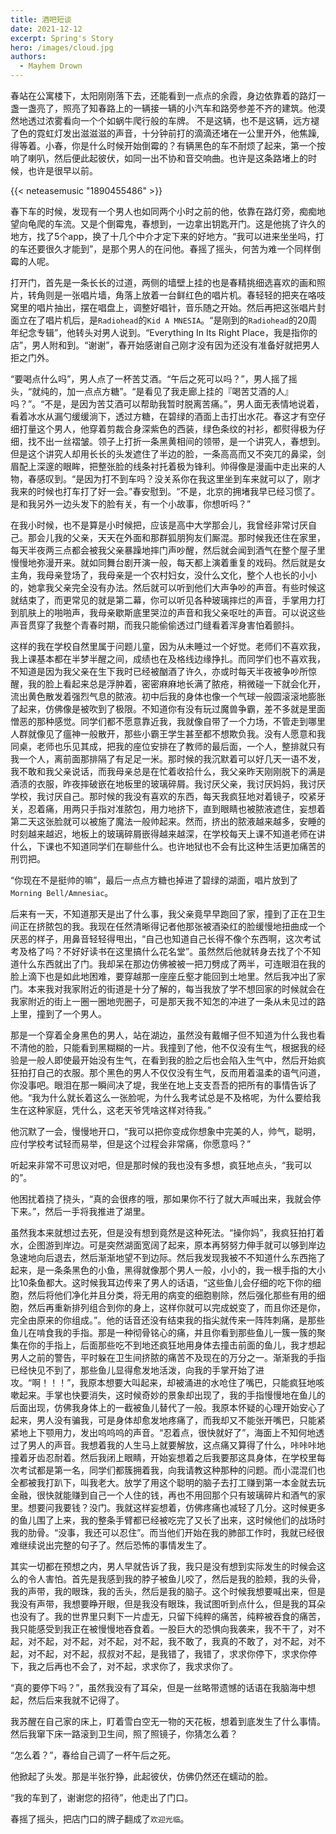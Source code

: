 ```yaml
---
title: 酒吧短谈
date: 2021-12-12
excerpt: Spring's Story
hero: /images/cloud.jpg
authors:
  - Mayhem Drown
---
```


春站在公寓楼下，太阳刚刚落下去，还能看到一点点的余霞，身边依靠着的路灯一盏一盏亮了，照亮了知春路上的一辆接一辆的小汽车和路旁参差不齐的建筑。他漠然地透过浓雾看向一个个如蜗牛爬行般的车牌。 不是这辆，也不是这辆，远方褪了色的霓虹灯发出滋滋滋的声音，十分钟前打的滴滴还堵在一公里开外，他焦躁,得等着。小春，你是什么时候开始倒霉的？有辆黑色的车不耐烦了起来，第一个按响了喇叭，然后便此起彼伏，如同一出不协和音交响曲。也许是这条路堵上的时候，也许是很早以前。

{{< neteasemusic "1890455486" >}}

春下车的时候，发现有一个男人也如同两个小时之前的他，依靠在路灯旁，痴痴地望向龟爬的车流。又是个倒霉鬼，春想到，一边拿出钥匙开门。这是他挑了许久的地方，找了5个app，换了十几个中介才定下来的好地方。“我可以进来坐坐吗，打的车还要很久才能到”，是那个男人的在问他。春摇了摇头，何苦为难一个同样倒霉的人呢。

打开门，首先是一条长长的过道，两侧的墙壁上挂的也是春精挑细选喜欢的画和照片，转角则是一张唱片墙，角落上放着一台鲜红色的唱片机。春轻轻的把夹在咯吱窝里的唱片抽出，摆在唱盘上，调整好唱针，音乐随之开始。然后再把这张唱片封面立在了唱片机后，是`Radiohead`的`Kid A MNESIA`。“是刚到的`Radiohead`的20周年纪念专辑”，他转头对男人说到。“Everything In Its Right Place，我是指你的店”，男人附和到。“谢谢”，春开始感谢自己刚才没有因为还没有准备好就把男人拒之门外。

“要喝点什么吗”，男人点了一杯苦艾酒。“午后之死可以吗？”，男人摇了摇头，“就纯的，加一点点方糖”。“是看见了我走廊上挂的『喝苦艾酒的人』吗？”。“不是，是因为苦艾酒可以帮助我暂时脱离苦痛。”，男人面无表情地说着，看着冰水从漏勺缓缓淌下，透过方糖，在碧绿的酒面上击打出水花。春这才有空仔细打量这个男人，他穿着剪裁合身深紫色的西装，绿色条纹的衬衫，都熨得极为仔细，找不出一丝褶皱。领子上打折一条黑黄相间的领带，是一个讲究人，春想到。但是这个讲究人却用长长的头发遮住了半边的脸，一条高高而又不突兀的鼻梁，剑眉配上深邃的眼眸，把整张脸的线条衬托着极为锋利。帅得像是漫画中走出来的人物，春感叹到。“是因为打不到车吗？没关系你在我这里坐到车来就可以了，刚才我来的时候也打车打了好一会。”春安慰到。“不是，北京的拥堵我早已经习惯了。是和我另外一边头发下的脸有关，有一个小故事，你想听吗？”

在我小时候，也不是算是小时候把，应该是高中大学那会儿，我曾经非常讨厌自己。那会儿我的父亲，天天在外面和那群狐朋狗友们厮混。那时候我还住在家里，每天半夜两三点都会被我父亲暴躁地摔门声吵醒，然后就会闻到酒气在整个屋子里慢慢地弥漫开来。就如同舞台剧开演一般，每天都上演着重复的戏码。然后就是女主角，我母亲登场了，我母亲是一个农村妇女，没什么文化，整个人也长的小小的，她拿我父亲完全没有办法。然后就可以听到他们大声争吵的声音。有些时候这就结束了，而更常见的就是第二幕，你可以听见各种玻璃摔烂的声音，手掌用力打到肌肤上的啪啪声，我母亲歇斯底里哭泣的声音和我父亲呕吐的声音。可以说这些声音贯穿了我整个青春时期，而我只能偷偷透过门缝看着浑身害怕着颤抖。

这样的我在学校自然里属于问题儿童，因为从未睡过一个好觉。老师们不喜欢我，我上课基本都在半梦半醒之间，成绩也在及格线边缘挣扎。而同学们也不喜欢我，不知道是因为我父亲在生下我时已经被酗酒了许久，亦或时每天半夜被争吵所惊醒，我的脸上看起来总是浮肿着，密密麻麻地长满了脓疮，稍微碰一下就会化开，流出黄色散发着强烈气息的脓液。初中后我的身体也像一个气球一般圆滚滚地膨胀了起来，仿佛像是被吹到了极限。不知道你有没有玩过魔兽争霸，差不多就是里面憎恶的那种感觉。同学们都不愿意靠近我，我就像自带了一个力场，不管走到哪里人群就像见了瘟神一般散开，那些小霸王学生甚至都不想欺负我。没有人愿意和我同桌，老师也乐见其成，把我的座位安排在了教师的最后面，一个人，整排就只有我一个人，离前面那排隔了有足足一米。那时候的我沉默着可以好几天一语不发，我不敢和我父亲说话，而我母亲总是在忙着收拾什么，我父亲昨天刚刚脱下的满是酒渍的衣服，昨夜摔破嵌在地板里的玻璃碎屑。我讨厌父亲，我讨厌妈妈，我讨厌学校，我讨厌自己。那时候的我没有喜欢的东西，每天我疯狂地对着镜子，咬紧牙关，忍着痛，用两只手指对准脓包，用力地挤下，直到眼睛也被脓液遮住，妄想着第二天这张脸就可以被施了魔法一般帅起来。然而，挤出的脓液越来越多，安睡的时刻越来越迟，地板上的玻璃碎屑嵌得越来越深，在学校每天上课不知道老师在讲什么，下课也不知道同学们在聊些什么。也许地狱也不会有比这种生活更加痛苦的刑罚把。

“你现在不是挺帅的嘛”，最后一点点方糖也掉进了碧绿的湖面，唱片放到了`Morning Bell/Amnesiac`。

后来有一天，不知道那天是出了什么事，我父亲竟早早跑回了家，撞到了正在卫生间正在挤脓包的我。我现在任然清晰得记者他那张被酒染红的脸缓慢地扭曲成一个厌恶的样子，用鼻音轻轻得甩出，“自己也知道自己长得不像个东西啊，这次考试考及格了吗？不好好读书在这里搞什么花名堂”。虽然然后他就转身去找了个不知道什么东西就出了门。我却呆在那边仿佛被被一把刀劈成了两半，可连眼泪在我的脸上滴下也是如此地困难，要穿越那一座座丘壑才能回到土地里。然后我冲出了家门。本来我对我家附近的街道是十分了解的，每当我放了学不想回家的时候就会在我家附近的街上一圈一圈地兜圈子，可是那天我不知怎的冲进了一条从未见过的路上里，撞到了一个男人。

那是一个穿着全身黑色的男人，站在湖边，虽然没有戴帽子但不知道为什么我也看不清他的脸，只能看到黑糊糊的一片。我撞到了他，他不仅没有生气，根据我的经验是一般人即使最开始没有生气，在看到我的脸之后也会陷入生气中，然后开始疯狂拍打自己的衣服。那个黑色的男人不仅仅没有生气，反而用着温柔的语气问道，你没事吧。眼泪在那一瞬间决了堤，我坐在地上支支吾吾的把所有的事情告诉了他。“我为什么就长着这么一张脸呢，为什么我考试总是不及格呢，为什么要给我生在这种家庭，凭什么，这老天爷凭啥这样对待我。”

他沉默了一会，慢慢地开口，“我可以把你变成你想象中完美的人，帅气，聪明，应付学校考试轻而易举，但是这个过程会非常痛，你愿意吗？”

听起来非常不可思议对吧，但是那时候的我也没有多想，疯狂地点头，“我可以的”。

他困扰着挠了挠头，“真的会很疼的哦，那如果你不行了就大声喊出来，我就会停下来。”，然后一手将我推进了湖里。

虽然我本来就想过去死，但是没有想到竟然是这种死法。“操你妈”，我疯狂拍打着水，企图游到岸边。可是突然湖面宽阔了起来，原本再努努力伸手就可以够到岸边急速地向后退去，然后渐渐地望不到边际。然后我发现我被不不知道什么东西拖了起来，是一条条黑色的小鱼，黑得就像那个男人一般，小小的，我一根手指的大小比10条鱼都大。这时候我耳边传来了男人的话语，“这些鱼儿会仔细的吃下你的细胞，然后将他们净化并且分类，将无用的病变的细胞剔除，然后强化那些有用的细胞，然后再重新排列组合到你的身上，这样你就可以完成蜕变了，而且你还是你，完全由原来的你组成。”。他的话音还没有结束我的指尖就传来一阵阵刺痛，是那些鱼儿在啃食我的手指。那是一种彻骨铭心的痛，并且你看到那些鱼儿一簇一簇的聚集在你的手指上，后面那些吃不到地还疯狂地用身体去撞击前面的鱼儿，我才想起男人之前的警告，平时躲在卫生间挤脓的痛苦不及现在的万分之一。渐渐我的手指已经快见不到了，那些鱼儿显得愈发地活泼，向我的手掌开始了进攻。“啊！！！”，我原本想要大叫起来，却被涌进的水呛住了嘴巴，只能疯狂地咳嗽起来。手掌也快要消失，这时候奇妙的景象却出现了，我的手指慢慢地在鱼儿的后面出现，仿佛我身体上的一截被鱼儿替代了一般。我原本怀疑的心理开始安心了起来，男人没有骗我，可是身体却愈发地疼痛了，而我却又不能张开嘴巴，只能紧紧地上下颚用力，发出呜呜呜的声音。“忍着点，很快就好了”，海面上不知何地透过了男人的声音。我想着我的人生马上就要解放，这点痛又算得了什么，咔咔咔地撞着牙齿忍耐着。然后我闭上眼睛，开始妄想着之后我要那这具身体，在学校里每次考试都是第一名，同学们都簇拥着我，向我请教这种那种的问题。而小混混们也全都被我打趴下，叫我老大。放学了用这个聪明的脑子去打工赚到第一本金就去玩金融，很快就能赚到自己一个人住的钱，再也不用回那个只有玻璃碎片和酒气的家里。想要问我要钱？没门。我就这样妄想着，仿佛疼痛也减轻了几分。这时候更多的鱼儿围了上来，我的整条手臂都已经被吃完了又长了出来，这时候他们的战场时我的肋骨。“没事，我还可以忍住”。而当他们开始在我的肺部工作时，我就已经很难继续说出完整的句子了。然后恐怖的事情发生了。

其实一切都在预想之内，男人早就告诉了我，我只是没有想到实际发生的时候会这么的令人害怕。首先是我感到我的脖子被鱼儿咬了，然后是我的脸颊，我的头骨，我的声带，我的眼珠，我的舌头，然后是我的脑子。这个时候我想要喊出来，但是我没有声带，我想要睁开眼，但是我没有眼珠，我试图听到点什么，但是我的耳朵也没有了。我的世界里只剩下一片虚无，只留下纯粹的痛苦，纯粹被吞食的痛苦，我只能感受到我正在被慢慢地吞食着。一股巨大的恐惧向我袭来，我不干了，对不起，对不起，对不起，对不起，对不起，我不敢了，我真的不敢了，对不起，对不起，对不起，对不起，叔叔对不起，是我错了，我错了，求求你停下，求求你停下，我之后再也不会了，对不起，求求你了，我求求你了。

“真的要停下吗？”，虽然我没有了耳朵，但是一丝略带遗憾的话语在我脑海中想起，然后后来我就不记得了。

我苏醒在自己家的床上，盯着雪白空无一物的天花板，想着到底发生了什么事情。然后我窜下床一路滚到卫生间，照了照镜子，你猜怎么着？

“怎么着？”，春给自己调了一杯午后之死。

他掀起了头发。那是半张狞狰，此起彼伏，仿佛仍然还在蠕动的脸。

“我的车到了，谢谢您的招待”，他走出了门口。

春摇了摇头，把店门口的牌子翻成了`欢迎光临`。
